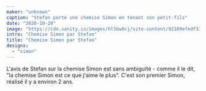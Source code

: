 ```yaml
---
maker: "unknown"
caption: "Stefan porte une chemise Simon en tenant son petit-fils"
date: "2020-10-20"
image: "https://cdn.sanity.io/images/hl5bw8cj/site-content/92109efedf33b53ac0664aa70d6c5e160da81e28-1200x1600.jpg"
intro: "Chemise Simon par Stefan"
title: "Chemise Simon par Stefan"
designs:
  - "simon"
---
```



L'avis de Stefan sur la chemise Simon est sans ambiguïté - comme il le dit, "la chemise Simon est ce que j'aime le plus". C'est son premier Simon, réalisé il y a environ 2 ans.

